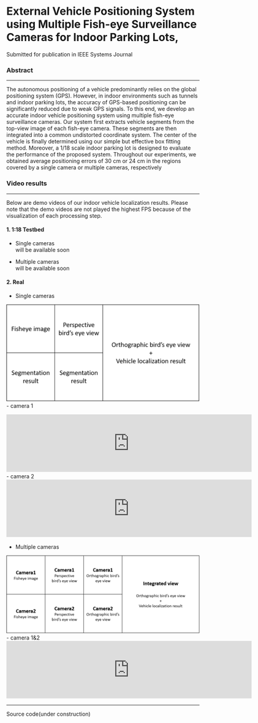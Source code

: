 # External Vehicle Positioning System using Multiple Fish-eye Surveillance Cameras for Indoor Parking Lots,
Submitted for publication in IEEE Systems Journal

### Abstract
---

The autonomous positioning of a vehicle predominantly relies on the global positioning system (GPS). However, in indoor environments such as tunnels and indoor parking lots, the accuracy of GPS-based positioning can be significantly reduced due to weak GPS signals. To this end, we develop an accurate indoor vehicle positioning system using multiple fish-eye surveillance cameras. Our system first extracts vehicle segments from the top-view image of each fish-eye camera. These segments are then integrated into a common undistorted coordinate system. The center of the vehicle is finally determined using our simple but effective box fitting method. Moreover, a 1/18 scale indoor parking lot is designed to evaluate the performance of the proposed system. Throughout our experiments, we obtained average positioning errors of 30 cm or 24 cm in the regions covered by a single camera or multiple cameras, respectively<br/>

### Video results 
---
Below are demo videos of our indoor vehicle localization results.
Please note that the demo videos are not played the highest FPS because of the visualization of each processing step.
#### 1. 1:18 Testbed

- Single cameras<br>
will be available soon

- Multiple cameras<br>
will be available soon

#### 2. Real
- Single cameras<br> 
<!--![Video index](./img/singleviewtable.png = 640x)-->
<img src="https://github.com/stkim1988/IndoorVehiclePositioning/blob/master/img/singleviewtable.png" width="640"><br/>
    - camera 1<br>
<iframe width="640" src="https://www.youtube.com/embed/TVy8VizQbG0" frameborder="0" allowfullscreen></iframe><br/>
<!--[![Watch the video](https://img.youtube.com/vi/TVy8VizQbG0/sddefault.jpg)](https://youtu.be/TVy8VizQbG0)-->  
    - camera 2<br>
<iframe width="640" src="https://www.youtube.com/embed/8LBCfdlbXOU" frameborder="0" allowfullscreen></iframe><br/>
<!--[![Watch the video](https://img.youtube.com/vi/8LBCfdlbXOU/sddefault.jpg)](https://youtu.be/8LBCfdlbXOU)-->  

- Multiple cameras<br>
<!--![Video index](./img/multiviewtable.png = 640x)-->
<img src="https://github.com/stkim1988/IndoorVehiclePositioning/blob/master/img/multiviewtable.png" width="640">
    - camera 1&2<br>
<iframe width="640" src="https://www.youtube.com/embed/cxhGteBag0M" frameborder="0" allowfullscreen></iframe><br/>
<!--[![Watch the video](https://img.youtube.com/vi/cxhGteBag0M/sddefault.jpg)](https://youtu.be/cxhGteBag0M)  -->

---
Source code(under construction)  
